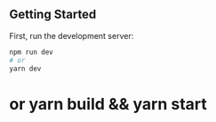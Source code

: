 ## Getting Started

First, run the development server:

```bash
npm run dev
# or
yarn dev
```

# or yarn build && yarn start
